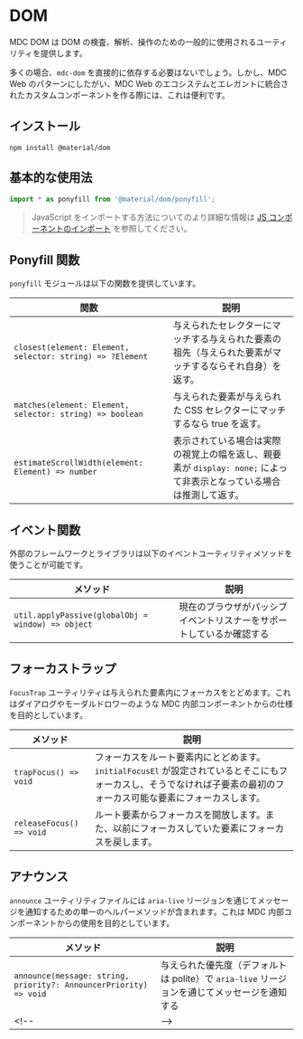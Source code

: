 <!--docs:
title: "DOM"
layout: detail
section: components
excerpt: "Provides commonly-used utilities for inspecting, traversing, and manipulating the DOM."
path: /catalog/dom/
-->

# DOM

MDC DOM は DOM の検査、解析、操作のための一般的に使用されるユーティリティを提供します。

多くの場合、`mdc-dom` を直接的に依存する必要はないでしょう。しかし、MDC Web のパターンにしたがい、MDC Web のエコシステムとエレガントに統合されたカスタムコンポーネントを作る際には、これは便利です。

## インストール

```
npm install @material/dom
```

## 基本的な使用法

```js
import * as ponyfill from '@material/dom/ponyfill';
```

> JavaScript をインポートする方法についてのより詳細な情報は [JS コンポーネントのインポート](../../docs/importing-js.md) を参照してください。

## Ponyfill 関数

`ponyfill` モジュールは以下の関数を提供しています。

関数 | 説明
--- | ---
`closest(element: Element, selector: string) => ?Element` | 与えられたセレクターにマッチする与えられた要素の祖先（与えられた要素がマッチするならそれ自身）を返す。
`matches(element: Element, selector: string) => boolean` | 与えられた要素が与えられた CSS セレクターにマッチするなら true を返す。
`estimateScrollWidth(element: Element) => number`  | 表示されている場合は実際の視覚上の幅を返し、親要素が `display: none;` によって非表示となっている場合は推測して返す。

## イベント関数

外部のフレームワークとライブラリは以下のイベントユーティリティメソッドを使うことが可能です。

メソッド | 説明
--- | ---
`util.applyPassive(globalObj = window) => object` | 現在のブラウザがパッシブイベントリスナーをサポートしているか確認する

## フォーカストラップ

`FocusTrap` ユーティリティは与えられた要素内にフォーカスをとどめます。これはダイアログやモーダルドロワーのような MDC 内部コンポーネントからの仕様を目的としています。

メソッド | 説明
--- | ---
`trapFocus() => void` | フォーカスをルート要素内にとどめます。`initialFocusEl` が設定されているとそこにもフォーカスし、そうでなければ子要素の最初のフォーカス可能な要素にフォーカスします。
`releaseFocus() => void` | ルート要素からフォーカスを開放します。また、以前にフォーカスしていた要素にフォーカスを戻します。

## アナウンス

`announce` ユーティリティファイルには `aria-live` リージョンを通じてメッセージを通知するための単一のヘルパーメソッドが含まれます。これは MDC 内部コンポーネントからの使用を目的としています。

メソッド | 説明
--- | ---
`announce(message: string, priority?: AnnouncerPriority) => void` | 与えられた優先度（デフォルトは polite）で `aria-live` リージョンを通じてメッセージを通知する
<!-- TODO(b/148462294): Remove once only exported members are required in docs `say()` --> <!-- | --> <!-- DO NOT USE -->
